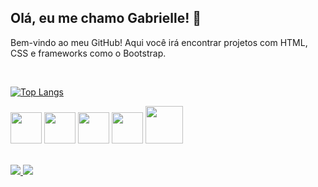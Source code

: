 ## Olá, eu me chamo Gabrielle! 👋

Bem-vindo ao meu GitHub! Aqui você irá encontrar projetos com HTML, CSS e frameworks como o Bootstrap.

<div style="display: inline_block"><br>

  [![Top Langs](https://github-readme-stats.vercel.app/api/top-langs/?username=gaabemonteiro)](https://github.com/gaabemonteiro/github-readme-stats)

<img widht="50px" height="50px" src="https://cdn.jsdelivr.net/gh/devicons/devicon/icons/bootstrap/bootstrap-plain.svg" />
<img widht="50px" height="50px" src="https://cdn.jsdelivr.net/gh/devicons/devicon/icons/javascript/javascript-original.svg" />
<img widht="50px" height="50px" src="https://cdn.jsdelivr.net/gh/devicons/devicon/icons/html5/html5-original-wordmark.svg" />
<img widht="50px" height="50px" src="https://cdn.jsdelivr.net/gh/devicons/devicon/icons/css3/css3-original-wordmark.svg" />
<img widht="60px" height="60px" src="https://cdn.jsdelivr.net/gh/devicons/devicon/icons/mysql/mysql-original-wordmark.svg" />


<div>
<br>
  
<div>
    
<a href="https://wa.me/51998249870"><img src="https://img.shields.io/badge/WhatsApp-25D366?style=for-the-badge&logo=whatsapp&logoColor=white">
<a href="https://www.linkedin.com/in/gabrielle-texeira-monteiro/"><img src="https://img.shields.io/badge/LinkedIn-0077B5?style=for-the-badge&logo=linkedin&logoColor=white">
  
</div>
